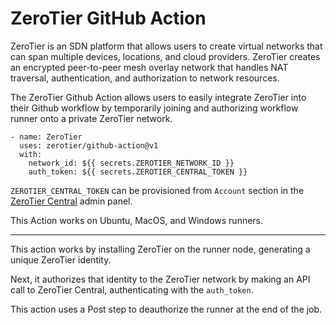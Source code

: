 # ZeroTier GitHub Action

ZeroTier is an SDN platform that allows users to create virtual
networks that can span multiple devices, locations, and cloud
providers. ZeroTier creates an encrypted peer-to-peer mesh overlay
network that handles NAT traversal, authentication, and authorization
to network resources.

The ZeroTier Github Action allows users to easily integrate
ZeroTier into their Github workflow by temporarily joining and
authorizing workflow runner onto a private ZeroTier network.

```
- name: ZeroTier
  uses: zerotier/github-action@v1
  with:
    network_id: ${{ secrets.ZEROTIER_NETWORK_ID }}
    auth_token: ${{ secrets.ZEROTIER_CENTRAL_TOKEN }}
```

`ZEROTIER_CENTRAL_TOKEN` can be provisioned from `Account` section in the [ZeroTier Central](https://my.zerotier.com) admin panel.

This Action works on Ubuntu, MacOS, and Windows runners.

----

This action works by installing ZeroTier on the runner node,
generating a unique ZeroTier identity. 

Next, it authorizes that identity to the ZeroTier network by making an
API call to ZeroTier Central, authenticating with the `auth_token`.

This action uses a Post step to deauthorize the runner at the end of
the job.
